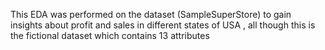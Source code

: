 This EDA was performed on the dataset (SampleSuperStore) to gain insights about profit and sales in different states of USA , all though this is the fictional dataset which contains 13 attributes
